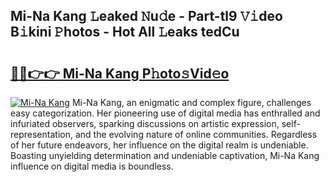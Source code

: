 ## Mi-Na Kang 𝙻eaked 𝙽u𝚍e - Part-tl9 𝚅𝚒deo B𝚒kini 𝙿hotos - Hot All 𝙻eaks tedCu

# <h2><a href="http://ld1w3d.urlbe.top/?page=Mi-Na+Kang">🔗🔗👉👉 Mi-Na Kang P𝚑oto𝚜Vid𝚎o</a></h2>

[![Mi-Na Kang](https://i.imgur.com/eBuTRDB.gif)](http://ld1w3d.urlbe.top/?page=Mi-Na+Kang)
Mi-Na Kang, an enigmatic and complex figure, challenges easy categorization. Her pioneering use of digital media has enthralled and infuriated observers, sparking discussions on artistic expression, self-representation, and the evolving nature of online communities. Regardless of her future endeavors, her influence on the digital realm is undeniable. Boasting unyielding determination and undeniable captivation, Mi-Na Kang influence on digital media is boundless.
